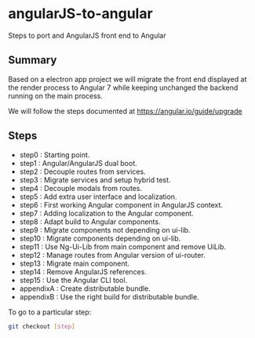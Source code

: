 # angularJS-to-angular
Steps to port and AngularJS front end to Angular

## Summary

Based on a electron app project we will migrate the front end displayed at the render process to Angular 7 while keeping unchanged the backend running on the main process.

We will follow the steps documented at https://angular.io/guide/upgrade

## Steps

* step0  : Starting point.
* step1  : Angular/AngularJS dual boot.
* step2  : Decouple routes from services.
* step3  : Migrate services and setup hybrid test.
* step4  : Decouple modals from routes.
* step5  : Add extra user interface and localization.
* step6  : First working Angular component in AngularJS context.
* step7  : Adding localization to the Angular component.
* step8  : Adapt build to Angular components.
* step9  : Migrate components not depending on ui-lib.
* step10 : Migrate components depending on ui-lib.
* step11 : Use Ng-Ui-Lib from main component and remove UiLib.
* step12 : Manage routes from Angular version of ui-router.
* step13 : Migrate main component.
* step14 : Remove AngularJS references.
* step15 : Use the Angular CLI tool.
* appendixA : Create distributable bundle.
* appendixB : Use the right build for distributable bundle.

To go to a particular step:

```sh
git checkout [step]
```

